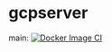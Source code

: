 # gcpserver
main:
[![Docker Image CI](https://github.com/gotoAbraxas/gcpserver/actions/workflows/docker-push.yml/badge.svg)](https://github.com/gotoAbraxas/gcpserver/actions/workflows/docker-push.yml)
